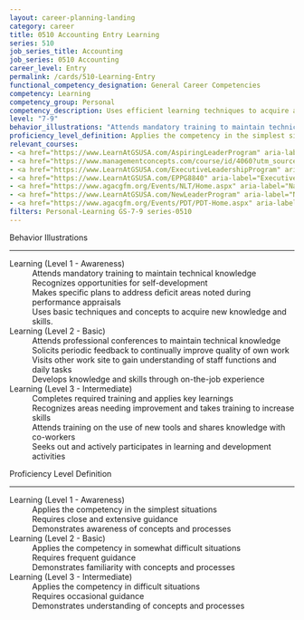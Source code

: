 ```yaml
---
layout: career-planning-landing
category: career
title: 0510 Accounting Entry Learning
series: 510
job_series_title: Accounting
job_series: 0510 Accounting
career_level: Entry
permalink: /cards/510-Learning-Entry
functional_competency_designation: General Career Competencies
competency: Learning
competency_group: Personal
competency_description: Uses efficient learning techniques to acquire and apply new knowledge and skills; uses formal and informal training, feedback, or other opportunities for self-learning and development.
level: "7-9"
behavior_illustrations: "Attends mandatory training to maintain technical knowledge ? Recognizes opportunities for self-development ? Makes specific plans to address deficit areas noted during performance appraisals ? Uses basic techniques and concepts to acquire new knowledge and skills.   ? Attends professional conferences to maintain technical knowledge ? Solicits periodic feedback to continually improve quality of own work ? Visits other work site to gain understanding of staff functions and daily tasks ? Develops knowledge and skills through on-the-job experience ? Completes required training and applies key learnings ? Recognizes areas needing improvement and takes training to increase skills ? Attends training on the use of new tools and shares knowledge with co-workers ? Seeks out and actively participates in learning and development activities"
proficiency_level_definition: Applies the competency in the simplest situations ? Requires close and extensive guidance ? Demonstrates awareness of concepts and processes ? Applies the competency in somewhat difficult situations ? Requires frequent guidance ? Demonstrates familiarity with concepts and processes ? Applies the competency in difficult situations ? Requires occasional guidance ? Demonstrates understanding of concepts and processes
relevant_courses: 
- <a href="https://www.LearnAtGSUSA.com/AspiringLeaderProgram" aria-label="Aspiring Leader Program - https://www.LearnAtGSUSA.com/AspiringLeaderProgram">Aspiring Leader Program</a>, Graduate School USA (GSUSA)
- <a href="https://www.managementconcepts.com/course/id/4060?utm_source=CFOportal&utm_medium=listing&utm_campaign=CFOTTEP&utm_id=23FM" aria-label="Critical Thinking For Problem Solving - https://www.managementconcepts.com/course/id/4060?utm_source=CFOportal&utm_medium=listing&utm_campaign=CFOTTEP&utm_id=23FM">Critical Thinking For Problem Solving</a>, Management Concepts
- <a href="https://www.LearnAtGSUSA.com/ExecutiveLeadershipProgram" aria-label="Executive Leadership Program - https://www.LearnAtGSUSA.com/ExecutiveLeadershipProgram">Executive Leadership Program</a>, Graduate School USA (GSUSA)
- <a href="https://www.LearnAtGSUSA.com/EPPG8840" aria-label="Executive Potential Program (EPPG8840) - https://www.LearnAtGSUSA.com/EPPG8840">Executive Potential Program (EPPG8840)</a>, Graduate School USA (GSUSA)
- <a href="https://www.agacgfm.org/Events/NLT/Home.aspx" aria-label="National Leadership Training (NLT) - multi-competency training - https://www.agacgfm.org/Events/NLT/Home.aspx">National Leadership Training (NLT) - multi-competency training</a>, AGA
- <a href="https://www.LearnAtGSUSA.com/NewLeaderProgram" aria-label="New Leader Program - https://www.LearnAtGSUSA.com/NewLeaderProgram">New Leader Program</a>, Graduate School USA (GSUSA)
- <a href="https://www.agacgfm.org/Events/PDT/PDT-Home.aspx" aria-label="Professional Development Training (PDT) - multi-competency training - https://www.agacgfm.org/Events/PDT/PDT-Home.aspx">Professional Development Training (PDT) - multi-competency training</a>, AGA
filters: Personal-Learning GS-7-9 series-0510
---
```


<div class="desktop:grid-col-6 margin-y-3">
  <div class="border-top-2 bg-white padding-3 shadow-5 height-full members-hover border-1px button-border border-top-blue radius-lg">
    <p class="text-bold label-color font-size-21">Behavior Illustrations</p>
    <hr class="hr-green"/>
    <dl class="text-base card-content-color"><dt>Learning (Level 1 - Awareness)</dt><dd>Attends mandatory training to maintain technical knowledge </dd><dd> Recognizes opportunities for self-development </dd><dd> Makes specific plans to address deficit areas noted during performance appraisals </dd><dd> Uses basic techniques and concepts to acquire new knowledge and skills. 
</dd><dt>Learning (Level 2 - Basic)</dt><dd>Attends professional conferences to maintain technical knowledge </dd><dd> Solicits periodic feedback to continually improve quality of own work </dd><dd> Visits other work site to gain understanding of staff functions and daily tasks </dd><dd> Develops knowledge and skills through on-the-job experience</dd><dt>Learning (Level 3 - Intermediate)</dt><dd>Completes required training and applies key learnings </dd><dd> Recognizes areas needing improvement and takes training to increase skills </dd><dd> Attends training on the use of new tools and shares knowledge with co-workers </dd><dd> Seeks out and actively participates in learning and development activities</dd></dl>
  </div>
</div>
<div class="desktop:grid-col-6 margin-y-3">
  <div class="border-top-2 bg-white padding-3 shadow-5 height-full members-hover border-1px button-border border-top-blue radius-lg">
    <p class="text-bold label-color font-size-21">Proficiency Level Definition</p>
     <hr class="hr-green"/>
    <dl class="text-base card-content-color"><dt>Learning (Level 1 - Awareness)</dt><dd>Applies the competency in the simplest situations </dd><dd> Requires close and extensive guidance </dd><dd> Demonstrates awareness of concepts and processes</dd><dt>Learning (Level 2 - Basic)</dt><dd>Applies the competency in somewhat difficult situations </dd><dd> Requires frequent guidance </dd><dd> Demonstrates familiarity with concepts and processes</dd><dt>Learning (Level 3 - Intermediate)</dt><dd>Applies the competency in difficult situations </dd><dd> Requires occasional guidance </dd><dd> Demonstrates understanding of concepts and processes</dd></dl>
  </div>
</div>
